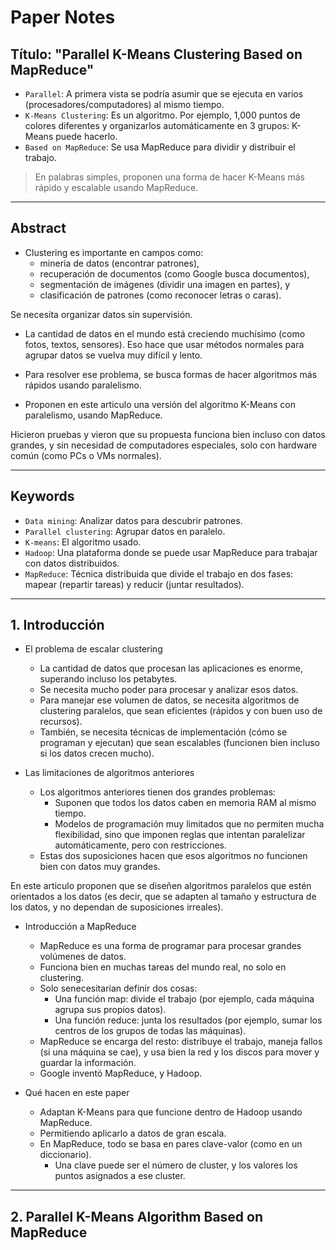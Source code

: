# Paper Notes

## Título: "Parallel K-Means Clustering Based on MapReduce"

- `Parallel`: A primera vista se podría asumir que se ejecuta en varios (procesadores/computadores) al mismo tiempo.
- `K-Means Clustering`: Es un algoritmo. Por ejemplo, 1,000 puntos de colores diferentes y organizarlos automáticamente en 3 grupos: K-Means puede hacerlo.
- `Based on MapReduce`: Se usa MapReduce para dividir y distribuir el trabajo.

> En palabras simples, proponen una forma de hacer K-Means más rápido y escalable usando MapReduce.

---

## Abstract

- Clustering es importante en campos como:
  - minería de datos (encontrar patrones),
  - recuperación de documentos (como Google busca documentos),
  - segmentación de imágenes (dividir una imagen en partes), y
  - clasificación de patrones (como reconocer letras o caras).

Se necesita organizar datos sin supervisión.

- La cantidad de datos en el mundo está creciendo muchísimo (como fotos, textos, sensores). Eso hace que usar métodos normales para agrupar datos se vuelva muy difícil y lento.

- Para resolver ese problema, se busca formas de hacer algoritmos más rápidos usando paralelismo.

- Proponen en este articulo una versión del algoritmo K-Means con paralelismo, usando MapReduce.

Hicieron pruebas y vieron que su propuesta funciona bien incluso con datos grandes, y sin necesidad de computadores especiales, solo con hardware común (como PCs o VMs normales).

---

## Keywords

- `Data mining`: Analizar datos para descubrir patrones.
- `Parallel clustering`: Agrupar datos en paralelo.
- `K-means`: El algoritmo usado.
- `Hadoop`: Una plataforma donde se puede usar MapReduce para trabajar con datos distribuidos.
- `MapReduce`: Técnica distribuida que divide el trabajo en dos fases: mapear (repartir tareas) y reducir (juntar resultados).

---

## 1. Introducción

- El problema de escalar clustering
  - La cantidad de datos que procesan las aplicaciones es enorme, superando incluso los petabytes.
  - Se necesita mucho poder para procesar y analizar esos datos.
  - Para manejar ese volumen de datos, se necesita algoritmos de clustering paralelos, que sean eficientes (rápidos y con buen uso de recursos).
  - También, se necesita técnicas de implementación (cómo se programan y ejecutan) que sean escalables (funcionen bien incluso si los datos crecen mucho).

- Las limitaciones de algoritmos anteriores
  - Los algoritmos anteriores tienen dos grandes problemas:
    - Suponen que todos los datos caben en memoria RAM al mismo tiempo.
    - Modelos de programación muy limitados que no permiten mucha flexibilidad, sino que imponen reglas que intentan paralelizar automáticamente, pero con restricciones.
  - Estas dos suposiciones hacen que esos algoritmos no funcionen bien con datos muy grandes.

En este articulo proponen que se diseñen algoritmos paralelos que estén orientados a los datos (es decir, que se adapten al tamaño y estructura de los datos, y no dependan de suposiciones irreales).

- Introducción a MapReduce
  - MapReduce es una forma de programar para procesar grandes volúmenes de datos.
  - Funciona bien en muchas tareas del mundo real, no solo en clustering.
  - Solo senecesitarian definir dos cosas:
    - Una función map: divide el trabajo (por ejemplo, cada máquina agrupa sus propios datos).
    - Una función reduce: junta los resultados (por ejemplo, sumar los centros de los grupos de todas las máquinas).
  - MapReduce se encarga del resto: distribuye el trabajo, maneja fallos (si una máquina se cae), y usa bien la red y los discos para mover y guardar la información.
  - Google inventó MapReduce, y Hadoop.

- Qué hacen en este paper
  - Adaptan K-Means para que funcione dentro de Hadoop usando MapReduce.
  - Permitiendo aplicarlo a datos de gran escala.
  - En MapReduce, todo se basa en pares clave-valor (como en un diccionario).
    - Una clave puede ser el número de cluster, y los valores los puntos asignados a ese cluster.

---

## 2. Parallel K-Means Algorithm Based on MapReduce
